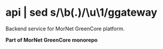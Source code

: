 # api | sed s/\b\(.\)/\u\1/ggateway

Backend service for MorNet GreenCore platform.

**Part of MorNet GreenCore monorepo**
